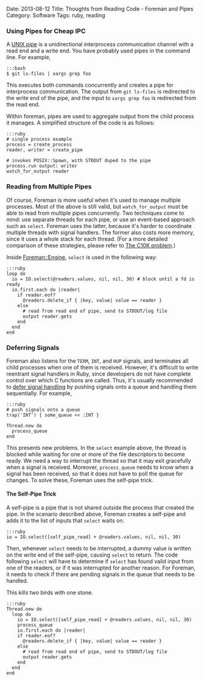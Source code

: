 Date: 2013-08-12
Title: Thoughts from Reading Code - Foreman and Pipes
Category: Software
Tags: ruby, reading

### Using Pipes for Cheap IPC

A [UNIX pipe][wiki] is a unidirectional interprocess communication channel with
a read end and a write end. You have probably used pipes in the command line.
For example,

    :::bash
    $ git ls-files | xargs grep foo

This executes both commands concurrently and creates a pipe for interprocess
communication. The output from `git ls-files` is redirected to the write end of
the pipe, and the input to `xargs grep foo` is redirected from the read end.

Within foreman, pipes are used to aggregate output from the child process it
manages. A simplified structure of the code is as follows:

    :::ruby
    # single process example
    process = create_process
    reader, writer = create_pipe

    # invokes POSIX::Spawn, with STDOUT duped to the pipe
    process.run output: writer
    watch_for_output reader

### Reading from Multiple Pipes

Of course, Foreman is more useful when it's used to manage multiple processes.
Most of the above is still valid, but `watch_for_output` must be able to read
from multiple pipes concurrently. Two techniques come to mind: use separate
threads for each pipe, or use an event-based approach such as `select`. Foreman
uses the latter, because it's harder to coordinate multiple threads with signal
handlers. The former also costs more memory, since it uses a whole stack for
each thread. (For a more detailed comparison of these strategies, please refer
to [The C10K problem][1].)

Inside [Foreman::Engine][engine], `select` is used in the following way:

    :::ruby
    loop do
      io = IO.select(@readers.values, nil, nil, 30) # block until a fd is ready
      io.first.each do |reader|
        if reader.eof?
          @readers.delete_if { |key, value| value == reader }
        else
          # read from read end of pipe, send to STDOUT/log file
          output reader.gets
        end
      end
    end

### Deferring Signals

Foreman also listens for the `TERM`, `INT`, and `HUP` signals, and terminates
all child processes when one of them is received. However, it's difficult to
write reentrant signal handlers in Ruby, since developers do not have complete
control over which C functions are called. Thus, it's usually recommended to
[defer signal handling][defer] by pushing signals onto a queue and handling
them sequentially. For example,

    :::ruby
    # push signals onto a queue
    trap('INT') { some_queue << :INT }

    Thread.new do
      process_queue
    end

This presents new problems. In the `select` example above, the thread is
blocked while waiting for one or more of the file descriptors to become ready.
We need a way to interrupt the thread so that it may exit gracefully when a
signal is received. Moreover, `process_queue` needs to know when a signal has
been received, so that it does not have to poll the queue for changes. To solve
these, Foreman uses the self-pipe trick.

#### The Self-Pipe Trick

A self-pipe is a pipe that is not shared outside the process that created the
pipe. In the scenario described above, Foreman creates a self-pipe and adds it
to the list of inputs that `select` waits on.

    :::ruby
    io = IO.select([self_pipe_read] + @readers.values, nil, nil, 30)

Then, whenever `select` needs to be interrupted, a dummy value is written on
the write end of the self-pipe, causing `select` to return. The code following
`select` will have to determine if `select` has found valid input from one of
the readers, or if it was interrupted for another reason. For Foreman, it needs
to check if there are pending signals in the queue that needs to be handled.

This kills two birds with one stone.

    :::ruby
    Thread.new do
      loop do
        io = IO.select([self_pipe_read] + @readers.values, nil, nil, 30)
        process_queue
        io.first.each do |reader|
        if reader.eof?
          @readers.delete_if { |key, value| value == reader }
        else
          # read from read end of pipe, send to STDOUT/log file
          output reader.gets
        end
      end
    end


  [1]: http://www.kegel.com/c10k.html#strategies
  [wiki]: https://en.wikipedia.org/wiki/Pipeline_(Unix)
  [engine]: https://github.com/ddollar/foreman/blob/master/lib/foreman/engine.rb
  [defer]: http://blog.rubybestpractices.com/posts/ewong/016-Implementing-Signal-Handlers.html
